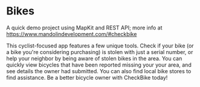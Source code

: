 # Bikes

A quick demo project using MapKit and REST API; more info at https://www.mandolindevelopment.com/#checkbike

This cyclist-focused app features a few unique tools. Check if your bike (or a bike you're considering purchasing) is stolen with just a serial number, or help your neighbor by being aware of stolen bikes in the area. You can quickly view bicycles that have been reported missing your your area, and see details the owner had submitted. You can also find local bike stores to find assistance. Be a better bicycle owner with CheckBike today!
